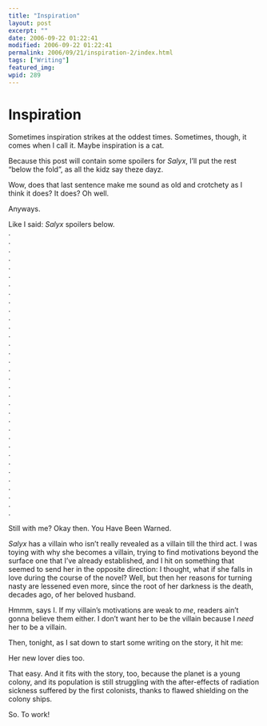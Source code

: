```yaml
---
title: "Inspiration"
layout: post
excerpt: ""
date: 2006-09-22 01:22:41
modified: 2006-09-22 01:22:41
permalink: 2006/09/21/inspiration-2/index.html
tags: ["Writing"]
featured_img: 
wpid: 289
---
```


# Inspiration

Sometimes inspiration strikes at the oddest times. Sometimes, though, it comes when I call it. Maybe inspiration is a cat.

Because this post will contain some spoilers for *Salyx*, I’ll put the rest “below the fold”, as all the kidz say theze dayz.

Wow, does that last sentence make me sound as old and crotchety as I think it does? It does? Oh well.

Anyways.

Like I said: *Salyx* spoilers below.  
.  
.  
.  
.  
.  
.  
.  
.  
.  
.  
.  
.  
.  
.  
.  
.  
.  
.  
.  
.  
.  
.  
.  
.  
.  
.  
.  
.  
.  
.  
.  
.  
.  
.

Still with me? Okay then. You Have Been Warned.

*Salyx* has a villain who isn’t really revealed as a villain till the third act. I was toying with why she becomes a villain, trying to find motivations beyond the surface one that I’ve already established, and I hit on something that seemed to send her in the opposite direction: I thought, what if she falls in love during the course of the novel? Well, but then her reasons for turning nasty are lessened even more, since the root of her darkness is the death, decades ago, of her beloved husband.

Hmmm, says I. If my villain’s motivations are weak to *me*, readers ain’t gonna believe them either. I don’t want her to be the villain because I *need* her to be a villain.

Then, tonight, as I sat down to start some writing on the story, it hit me:

Her new lover dies too.

That easy. And it fits with the story, too, because the planet is a young colony, and its population is still struggling with the after-effects of radiation sickness suffered by the first colonists, thanks to flawed shielding on the colony ships.

So. To work!